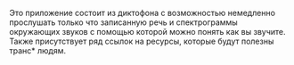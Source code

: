 Это приложение состоит из диктофона с возможностью немедленно прослушать только что записанную речь и спектрограммы окружающих звуков с помощью которой можно понять как вы звучите. Также присутствует ряд ссылок на ресурсы, которые будут полезны транс* людям.
